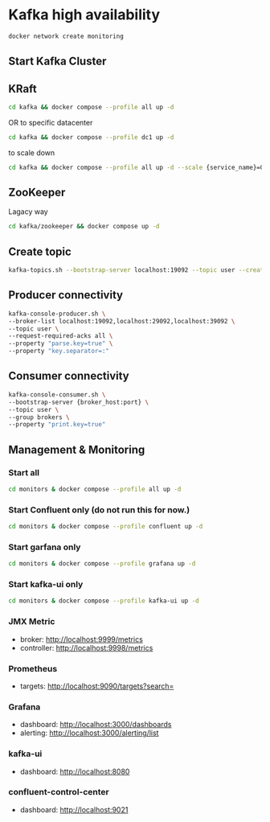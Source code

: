 # Kafka high availability

```bash
docker network create monitoring
```

## Start Kafka Cluster

## KRaft

```bash
cd kafka && docker compose --profile all up -d
```

OR to specific datacenter

```bash
cd kafka && docker compose --profile dc1 up -d
```

to scale down

```bash
cd kafka && docker compose --profile all up -d --scale {service_name}=0
```

## ZooKeeper

Lagacy way

```bash
cd kafka/zookeeper && docker compose up -d
```

## Create topic

```bash
kafka-topics.sh --bootstrap-server localhost:19092 --topic user --create --partitions 3 --replication-factor 3
```

## Producer connectivity

```bash
kafka-console-producer.sh \
--broker-list localhost:19092,localhost:29092,localhost:39092 \
--topic user \
--request-required-acks all \
--property "parse.key=true" \
--property "key.separator=:"
```

## Consumer connectivity

```bash
kafka-console-consumer.sh \
--bootstrap-server {broker_host:port} \
--topic user \
--group brokers \
--property "print.key=true"
```

## Management & Monitoring

### Start all

```bash
cd monitors & docker compose --profile all up -d
```

### Start Confluent only (do not run this for now.)

```bash
cd monitors & docker compose --profile confluent up -d
```

### Start garfana only

```bash
cd monitors & docker compose --profile grafana up -d
```

### Start kafka-ui only

```bash
cd monitors & docker compose --profile kafka-ui up -d
```

### JMX Metric

- broker: <http://localhost:9999/metrics>
- controller: <http://localhost:9998/metrics>

### Prometheus

- targets: <http://localhost:9090/targets?search=>

### Grafana

- dashboard: <http://localhost:3000/dashboards>
- alerting: <http://localhost:3000/alerting/list>

### kafka-ui

- dashboard: <http://localhost:8080>

### confluent-control-center

- dashboard: <http://localhost:9021>
